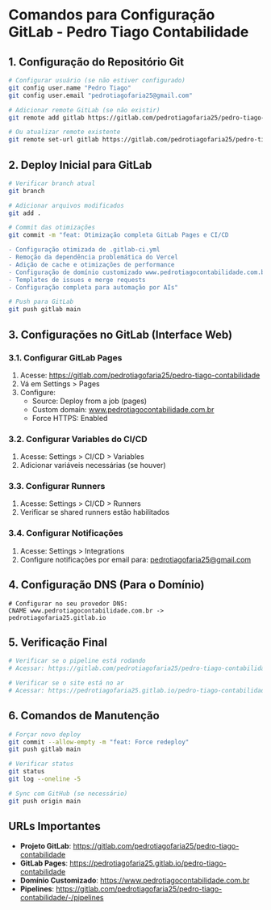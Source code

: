 # Comandos para Configuração GitLab - Pedro Tiago Contabilidade

## 1. Configuração do Repositório Git
```bash
# Configurar usuário (se não estiver configurado)
git config user.name "Pedro Tiago"
git config user.email "pedrotiagofaria25@gmail.com"

# Adicionar remote GitLab (se não existir)
git remote add gitlab https://gitlab.com/pedrotiagofaria25/pedro-tiago-contabilidade.git

# Ou atualizar remote existente
git remote set-url gitlab https://gitlab.com/pedrotiagofaria25/pedro-tiago-contabilidade.git
```

## 2. Deploy Inicial para GitLab
```bash
# Verificar branch atual
git branch

# Adicionar arquivos modificados
git add .

# Commit das otimizações
git commit -m "feat: Otimização completa GitLab Pages e CI/CD

- Configuração otimizada de .gitlab-ci.yml
- Remoção da dependência problemática do Vercel
- Adição de cache e otimizações de performance
- Configuração de domínio customizado www.pedrotiagocontabilidade.com.br
- Templates de issues e merge requests
- Configuração completa para automação por AIs"

# Push para GitLab
git push gitlab main
```

## 3. Configurações no GitLab (Interface Web)

### 3.1. Configurar GitLab Pages
1. Acesse: https://gitlab.com/pedrotiagofaria25/pedro-tiago-contabilidade
2. Vá em Settings > Pages
3. Configure:
   - Source: Deploy from a job (pages)
   - Custom domain: www.pedrotiagocontabilidade.com.br
   - Force HTTPS: Enabled

### 3.2. Configurar Variables do CI/CD
1. Acesse: Settings > CI/CD > Variables
2. Adicionar variáveis necessárias (se houver)

### 3.3. Configurar Runners
1. Acesse: Settings > CI/CD > Runners
2. Verificar se shared runners estão habilitados

### 3.4. Configurar Notificações
1. Acesse: Settings > Integrations
2. Configure notificações por email para: pedrotiagofaria25@gmail.com

## 4. Configuração DNS (Para o Domínio)
```
# Configurar no seu provedor DNS:
CNAME www.pedrotiagocontabilidade.com.br -> pedrotiagofaria25.gitlab.io
```

## 5. Verificação Final
```bash
# Verificar se o pipeline está rodando
# Acessar: https://gitlab.com/pedrotiagofaria25/pedro-tiago-contabilidade/-/pipelines

# Verificar se o site está no ar
# Acessar: https://pedrotiagofaria25.gitlab.io/pedro-tiago-contabilidade
```

## 6. Comandos de Manutenção
```bash
# Forçar novo deploy
git commit --allow-empty -m "feat: Force redeploy"
git push gitlab main

# Verificar status
git status
git log --oneline -5

# Sync com GitHub (se necessário)
git push origin main
```

## URLs Importantes
- **Projeto GitLab**: https://gitlab.com/pedrotiagofaria25/pedro-tiago-contabilidade
- **GitLab Pages**: https://pedrotiagofaria25.gitlab.io/pedro-tiago-contabilidade
- **Domínio Customizado**: https://www.pedrotiagocontabilidade.com.br
- **Pipelines**: https://gitlab.com/pedrotiagofaria25/pedro-tiago-contabilidade/-/pipelines